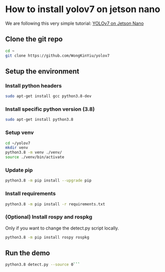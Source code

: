 # How to install yolov7 on jetson nano
We are following this very simple tutorial: [YOLOv7 on Jetson Nano](https://i7y.org/en/yolov7-on-jetson-nano/)
## Clone the git repo
```bash
cd ~
git clone https://github.com/WongKinYiu/yolov7
```
## Setup the environment 
### Install python headers
```bash
sudo apt-get install gcc python3.8-dev
```
### Install specific python version (3.8)
```bash
sudo apt-get install python3.8
```
### Setup venv
```bash
cd ~/yolov7
mkdir venv
python3.8 -m venv ./venv/
source ./venv/bin/activate
```
### Update pip
```bash
python3.8 -m pip install --upgrade pip
```
### Install requirements
```bash
python3.8 -m pip install -r requirements.txt
```
### (Optional) Install rospy and rospkg
Only if you want to change the detect.py script locally.
```bash
python3.8 -m pip install rospy rospkg
```


## Run the demo
```bash
python3.8 detect.py --source 0```